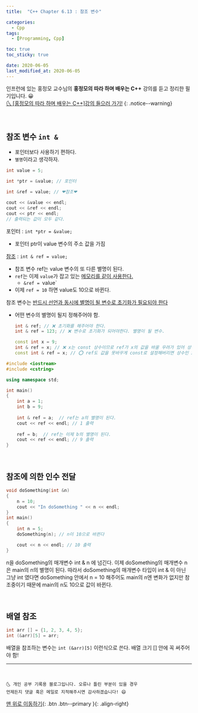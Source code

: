```yaml
---
title:  "C++ Chapter 6.13 : 참조 변수" 

categories:
  - Cpp
tags:
  - [Programming, Cpp]

toc: true
toc_sticky: true

date: 2020-06-05
last_modified_at: 2020-06-05
---
```


인프런에 있는 홍정모 교수님의 **홍정모의 따라 하며 배우는 C++** 강의를 듣고 정리한 필기입니다. 😀    
[🌜 [홍정모의 따라 하며 배우는 C++]강의 들으러 가기!](https://www.inflearn.com/course/following-c-plus)
{: .notice--warning}

<br>

## 참조 변수 `int &`

- 포인터보다 사용하기 편하다.
- `별명`이라고 생각하자.

```cpp
int value = 5;

int *ptr = &value; // 포인터

int &ref = value; // ❤참조❤

cout << &value << endl; 
cout << &ref << endl;  
cout << ptr << endl;
// 출력되는 값이 모두 같다.
```

포인터 : `int *ptr = &value;` 
- 포인터 ptr이 value 변수의 주소 값을 가짐

<u>참조</u> : `int & ref = value;` 
- 참조 변수 ref는 value 변수의 또 다른 별명이 된다.
- `ref`는 이제 `value`가 잡고 있는 <u>메모리를 같이 사용한다.</u>
  - `&ref = `value`
- 이제 `ref = 10` 하면 value도 10으로 바뀐다. 

참조 변수는 <u>반드시 선언과 동시에 별명이 될 변수로 초기화가 필요되야 한다</u>
- 어떤 변수의 별명이 될지 정해주어야 함.
  ```cpp
  int & ref; // ❌ 초기화를 해주어야 한다.
  int & ref = 123; // ❌ 변수로 초기화가 되어야한다. 별명이 될 변수.

  const int x = 9;
  int & ref = x; // ❌ x는 const 상수이므로 ref가 x의 값을 바꿀 우려가 있어 상수를 참조하는건 금지됨.
  const int & ref = x; // ⭕ ref도 값을 못바꾸게 const로 설정해버리면 상수인 x를 참조할 수 있다.
  ```

```cpp
#include <iostream>
#include <cstring>

using namespace std;

int main()
{
    int a = 1;
    int b = 9;
    
    int & ref = a;  // ref는 a의 별명이 된다.
    cout << ref << endl; // 1 출력
    
    ref = b;  // ref는 이제 b의 별명이 된다. 
    cout << ref << endl; // 9 출력
}
```

<br>

## 참조에 의한 인수 전달

```cpp
void doSomething(int &n)
{
    n = 10;
    cout << "In doSomething " << n << endl;
}
int main()
{
    int n = 5;
    doSomething(n); // n이 10으로 바뀐다

    cout << n << endl; // 10 출력
}
```

n을 doSomething의 매개변수 int & n 에 넘긴다.
이제 doSomething의 매개변수 n은 main의 n의 별명이 된다. 따라서 doSomething의 매개변수 타입이 int & 이 아닌 그냥 int 였다면 doSomething 안에서 n = 10 해주어도 main의 n엔 변화가 없지만 참조중이기 때문에 main의 n도 10으로 값이 바뀐다. 

<br>

## 배열 참조
```cpp
int arr [] = {1, 2, 3, 4, 5};
int (&arr)[5] = arr;
```

배열을 참조하는 변수는 `int (&arr)[5]` 이런식으로 쓴다. 배열 크기 [] 안에 꼭 써주어야 함!

***
<br>

    🌜 개인 공부 기록용 블로그입니다. 오류나 틀린 부분이 있을 경우 
    언제든지 댓글 혹은 메일로 지적해주시면 감사하겠습니다! 😄

[맨 위로 이동하기](#){: .btn .btn--primary }{: .align-right}